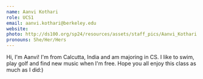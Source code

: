 ```yaml
---
name: Aanvi Kothari
role: UCS1
email: aanvi.kothari@berkeley.edu
website:
photo: http://ds100.org/sp24/resources/assets/staff_pics/Aanvi_Kothari.jpg
pronouns: She/Her/Hers
---
```


Hi, I'm Aanvi! I'm from Calcutta, India and am majoring in CS. I like to swim, play golf and find new music when I'm free. Hope you all enjoy this class as much as I did:)
